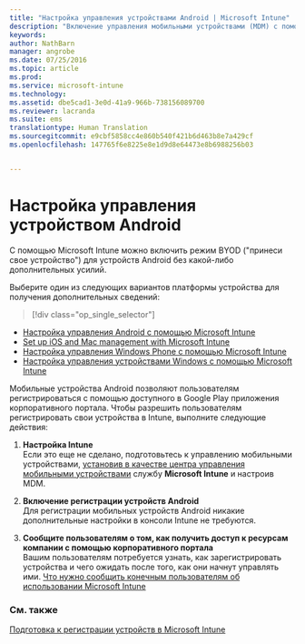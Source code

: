 ```yaml
---
title: "Настройка управления устройствами Android | Microsoft Intune"
description: "Включение управления мобильными устройствами (MDM) с помощью Microsoft Intune для устройств Android и KNOX."
keywords: 
author: NathBarn
manager: angrobe
ms.date: 07/25/2016
ms.topic: article
ms.prod: 
ms.service: microsoft-intune
ms.technology: 
ms.assetid: dbe5cad1-3e0d-41a9-966b-738156089700
ms.reviewer: lacranda
ms.suite: ems
translationtype: Human Translation
ms.sourcegitcommit: e9cbf5858cc4e860b540f421b6d463b8e7a429cf
ms.openlocfilehash: 147765f6e8225e8e1d9d8e64473e8b6988256b03


---
```


# Настройка управления устройством Android
С помощью Microsoft Intune можно включить режим BYOD ("принеси свое устройство") для устройств Android без какой-либо дополнительных усилий.

Выберите один из следующих вариантов платформы устройства для получения дополнительных сведений:

> [!div class="op_single_selector"]
- [Настройка управления Android с помощью Microsoft Intune](set-up-android-management-with-microsoft-intune.md)
- [Set up iOS and Mac management with Microsoft Intune](set-up-ios-and-mac-management-with-microsoft-intune.md)
- [Настройка управления Windows Phone с помощью Microsoft Intune](set-up-windows-phone-management-with-microsoft-intune.md)
- [Настройка управления устройствами Windows с помощью Microsoft Intune](set-up-windows-device-management-with-microsoft-intune.md)

Мобильные устройства Android позволяют пользователям регистрироваться с помощью доступного в Google Play приложения корпоративного портала. Чтобы разрешить пользователям регистрировать свои устройства в Intune, выполните следующие действия:

1.  **Настройка Intune**<br>
    Если это еще не сделано, подготовьтесь к управлению мобильными устройствами, [установив в качестве центра управления мобильными устройствами](get-ready-to-enroll-devices-in-microsoft-intune.md#set-mobile-device-management-authority) службу **Microsoft Intune** и настроив MDM.

2.  **Включение регистрации устройств Android**<br>
    Для регистрации мобильных устройств Android никакие дополнительные настройки в консоли Intune не требуются.

3.  **Сообщите пользователям о том, как получить доступ к ресурсам компании с помощью корпоративного портала**<br>
    Вашим пользователям потребуется узнать, как зарегистрировать устройства и чего ожидать после того, как они начнут управлять ими. [Что нужно сообщить конечным пользователям об использовании Microsoft Intune](what-to-tell-your-end-users-about-using-microsoft-intune.md)

### См. также
[Подготовка к регистрации устройств в Microsoft Intune](get-ready-to-enroll-devices-in-microsoft-intune.md)



<!--HONumber=Jul16_HO4-->


